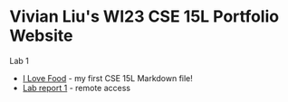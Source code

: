 # Vivian Liu's WI23 CSE 15L Portfolio Website

Lab 1
* [I Love Food](Lab1/ILOVEFOOD) - my first CSE 15L Markdown file!
* [Lab report 1](Lab1/LABREPORT1) - remote access
